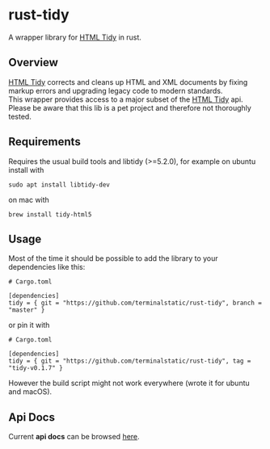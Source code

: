 # rust-tidy

A wrapper library for [HTML Tidy](https://github.com/htacg/tidy-html5) in rust.

## Overview

[HTML Tidy](https://github.com/htacg/tidy-html5) corrects and cleans up HTML and XML documents by fixing markup errors and upgrading legacy code to modern standards.<br />
This wrapper provides access to a major subset of the [HTML Tidy](https://github.com/htacg/tidy-html5) api.<br />
Please be aware that this lib is a pet project and therefore not thoroughly tested.<br />

## Requirements

Requires the usual build tools and libtidy (>=5.2.0), 
for example on ubuntu install with

````sudo apt install libtidy-dev````

on mac with

````brew install tidy-html5````

## Usage

Most of the time it should be possible to add the library to your dependencies like this: 
````
# Cargo.toml

[dependencies]
tidy = { git = "https://github.com/terminalstatic/rust-tidy", branch = "master" }
````
or pin it with
````
# Cargo.toml

[dependencies]
tidy = { git = "https://github.com/terminalstatic/rust-tidy", tag = "tidy-v0.1.7" }
````

However the build script might not work everywhere (wrote it for ubuntu and macOS). 

## Api Docs

Current **api docs** can be browsed [here](https://terminalstatic.github.io/rust-tidy/tidy/index.html).
